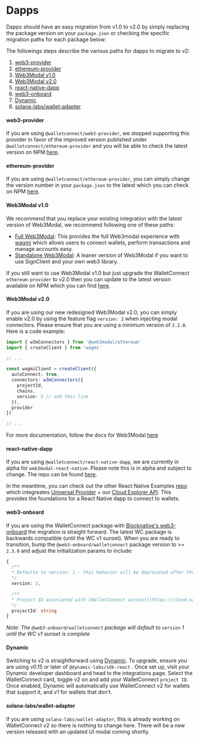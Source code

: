 # Dapps

Dapps should have an easy migration from v1.0 to v2.0 by simply replacing the package version on your `package.json` or checking the specific migration paths for each package below:

The followings steps describe the various paths for dapps to migrate to v2:

1. [web3-provider](#web3-provider)
2. [ethereum-provider](#ethereum-provider)
3. [Web3Modal v1.0](#web3modal-v1.0)
4. [Web3Modal v2.0](#web3modal-v2.0)
5. [react-native-dapp](#react-native-dapp)
6. [web3-onboard](#web3-onboard)
7. [Dynamic](#dynamic)
8. [solana-labs/wallet-adapter](#solana-labs/wallet-adapter)

#### web3-provider

If you are using `@walletconnect/web3-provider`, we stopped supporting this provider in favor of the improved version published under `@walletconnect/ethereum-provider` and you will be able to check the latest version on NPM [here](https://npmjs.com/package/@walletconnect/ethereum-provider).

#### ethereum-provider

If you are using `@walletconnect/ethereum-provider`, you can simply change the version number in your `package.json` to the latest which you can check on NPM [here](https://npmjs.com/package/@walletconnect/ethereum-provider).

#### Web3Modal v1.0

We recommend that you replace your existing integration with the latest version of Web3Modal, we recommend following one of these paths:

- [Full Web3Modal](https://docs.walletconnect.com/2.0/web3modal/about): This provides the full Web3modal experience with [wagmi](https://wagmi.sh/) which allows users to connect wallets, perform transactions and manage accounts easy.
- [Standalone Web3Modal](https://docs.walletconnect.com/2.0/web3modal/advanced/standalone/sign/about): A leaner version of Web3Modal if you want to use SignClient and your own web3 library.

If you still want to use Web3Modal v1.0 but just upgrade the WalletConnect `ethereum-provider` to v2.0 then you can update to the latest version available on NPM which you can find [here](https://npmjs.com/package/@walletconnect/ethereum-provider).

#### Web3Modal v2.0

If you are using our new redesigned Web3Modal v2.0, you can simply enable v2.0 by using the feature flag `version: 2` when injecting modal connectors. Please ensure that you are using a minimum version of `2.2.0`. Here is a code example:

```typescript
import { w3mConnectors } from '@web3modal/ethereum'
import { createClient } from 'wagmi'

// ...

const wagmiClient = createClient({
  autoConnect: true,
  connectors: w3mConnectors({
    projectId,
    chains,
    version: 2 // add this line
  }),
  provider
})

// ...
```

For more documentation, follow the docs for Web3Modal [here](https://docs.walletconnect.com/2.0/web3modal/about)

#### react-native-dapp

If you are using `@walletconnect/react-native-dapp`, we are currently in alpha for `web3modal-react-native`. Please note this is in alpha and subject to change. The repo can be found [here](https://github.com/WalletConnect/web3modal-react-native).

In the meantime, you can check out the other React Native Examples [repo](https://github.com/WalletConnect/react-native-examples/tree/main/dapps/v2Explorer) which integreates [Universal Provider](https://docs.walletconnect.com/2.0/web/providers/universal) + our [Cloud Explorer API](https://docs.walletconnect.com/2.0/cloud/explorer). This provides the foundations for a React Native dapp to connect to wallets.

#### web3-onboard

If you are using the WalletConnect package with [Blocknative's web3-onboard](https://onboard.blocknative.com/docs/wallets/walletconnect#install) the migration is straight forward. The latest WC package is backwards compatible (until the WC v1 sunset).
When you are ready to transition, bump the `@web3-onboard/walletconnect` package version to >= `2.3.0` and adjust the initialization params to include:

```typescript
{
  /**
  * Defaults to version: 1 - this behavior will be deprecated after the WalletConnect v1 sunset
  */
  version: 2,

  /**
  * Project ID associated with [WalletConnect account](https://cloud.walletconnect.com)
  */
  projectId: string
}
```

_Note: The `@web3-onboard/walletconnect` package will default to `version` 1 until the WC v1 sunset is complete_

#### Dynamic

Switching to v2 is straightforward using [Dynamic](https://www.dynamic.xyz/). To upgrade, ensure you are using v0.15 or later of `@dynamic-labs/sdk-react` . Once set up, visit your Dynamic developer dashboard and head to the integrations page. Select the WalletConnect card, toggle v2 on and add your WalletConnect `project ID`. Once enabled, Dynamic will automatically use WalletConnect v2 for wallets that support it, and v1 for wallets that don’t.

#### solana-labs/wallet-adapter

If you are using `solana-labs/wallet-adapter`, this is already working on WalletConnect v2 so there is nothing to change here. There will be a new version released with an updated UI modal coming shortly.
